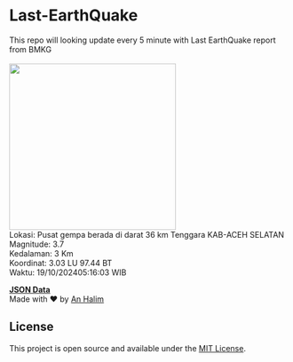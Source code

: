 # Last-EarthQuake
This repo will looking update every 5 minute with Last EarthQuake report from BMKG
<br>
<br>
<img src="https://static.bmkg.go.id/20241019051603.mmi.jpg" width="300"/>
<br>
Lokasi: Pusat gempa berada di darat 36 km Tenggara KAB-ACEH SELATAN <br>
Magnitude: 3.7 <br>
Kedalaman: 3 Km <br>
Koordinat: 3.03 LU 97.44 BT <br>
Waktu: 19/10/202405:16:03 WIB <br>

<a href="./data/data.json">**JSON Data**</a>
<br>
Made with ❤️ by <a href="https://github.com/an-halim">An Halim</a>
## License

This project is open source and available under the [MIT License](LICENSE).
